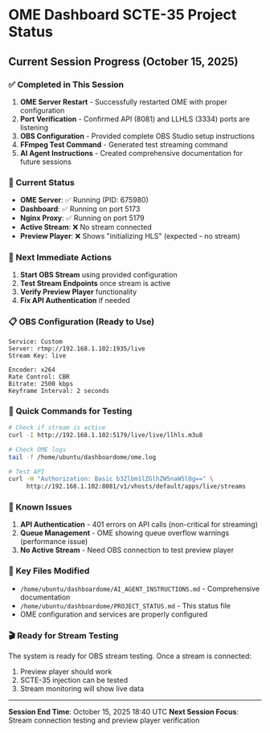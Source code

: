 # OME Dashboard SCTE-35 Project Status

## Current Session Progress (October 15, 2025)

### ✅ Completed in This Session
1. **OME Server Restart** - Successfully restarted OME with proper configuration
2. **Port Verification** - Confirmed API (8081) and LLHLS (3334) ports are listening
3. **OBS Configuration** - Provided complete OBS Studio setup instructions
4. **FFmpeg Test Command** - Generated test streaming command
5. **AI Agent Instructions** - Created comprehensive documentation for future sessions

### 🔄 Current Status
- **OME Server**: ✅ Running (PID: 675980)
- **Dashboard**: ✅ Running on port 5173
- **Nginx Proxy**: ✅ Running on port 5179
- **Active Stream**: ❌ No stream connected
- **Preview Player**: ❌ Shows "initializing HLS" (expected - no stream)

### 🎯 Next Immediate Actions
1. **Start OBS Stream** using provided configuration
2. **Test Stream Endpoints** once stream is active
3. **Verify Preview Player** functionality
4. **Fix API Authentication** if needed

### 📋 OBS Configuration (Ready to Use)
```
Service: Custom
Server: rtmp://192.168.1.102:1935/live
Stream Key: live

Encoder: x264
Rate Control: CBR
Bitrate: 2500 kbps
Keyframe Interval: 2 seconds
```

### 🔧 Quick Commands for Testing
```bash
# Check if stream is active
curl -I http://192.168.1.102:5179/live/live/llhls.m3u8

# Check OME logs
tail -f /home/ubuntu/dashboardome/ome.log

# Test API
curl -H "Authorization: Basic b3Zlbm1lZGlhZW5naW5lOg==" \
     http://192.168.1.102:8081/v1/vhosts/default/apps/live/streams
```

### 🚨 Known Issues
1. **API Authentication** - 401 errors on API calls (non-critical for streaming)
2. **Queue Management** - OME showing queue overflow warnings (performance issue)
3. **No Active Stream** - Need OBS connection to test preview player

### 📁 Key Files Modified
- `/home/ubuntu/dashboardome/AI_AGENT_INSTRUCTIONS.md` - Comprehensive documentation
- `/home/ubuntu/dashboardome/PROJECT_STATUS.md` - This status file
- OME configuration and services are properly configured

### 🎬 Ready for Stream Testing
The system is ready for OBS stream testing. Once a stream is connected:
1. Preview player should work
2. SCTE-35 injection can be tested
3. Stream monitoring will show live data

---
**Session End Time**: October 15, 2025 18:40 UTC
**Next Session Focus**: Stream connection testing and preview player verification
